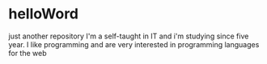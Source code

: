 # helloWord
just another repository
I'm a self-taught in IT and i'm studying since five year.
I like programming and are very interested in programming languages for the web
